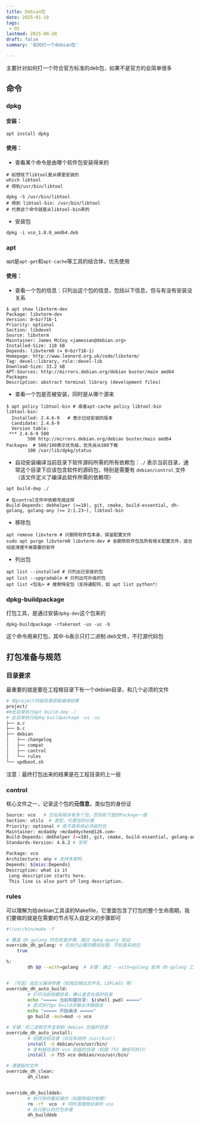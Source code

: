 ```yaml
---
title: Debian包
date: 2025-01-18
tags:
 - OS
lastmod: 2025-08-28
draft: false
summary: '如何打一个debian包'

---
```




主要针对如何打一个符合官方标准的deb包，如果不是官方的会简单很多



## 命令

### dpkg

#### 安装：

```
apt install dpkg
```

#### 使用：

- 查看某个命令是由哪个软件包安装得来的

```shell
# 如想找下libtool是从哪里安装的
which libtool
# 得到/usr/bin/libtool

dpkg -S /usr/bin/libtool
# 得到 libtool-bin: /usr/bin/libtool
# 代表这个命令就是从libtool-bin来的
```

- 安装包

```shell
dpkg -i vco_1.0.0_amd64.deb
```





### apt

apt是`apt-get`和`apt-cache`等工具的结合体，优先使用

#### 使用：

- 查看一个包的信息：只列出这个包的信息，包括以下信息，但与有没有安装没关系

```shell
$ apt show libvterm-dev 
Package: libvterm-dev
Version: 0~bzr718-1
Priority: optional
Section: libdevel
Source: libvterm
Maintainer: James McCoy <jamessan@debian.org>
Installed-Size: 118 kB
Depends: libvterm0 (= 0~bzr718-1)
Homepage: http://www.leonerd.org.uk/code/libvterm/
Tag: devel::library, role::devel-lib
Download-Size: 33.2 kB
APT-Sources: http://mirrors.debian.org/debian buster/main amd64 Packages
Description: abstract terminal library (development files)
```

- 查看一个包是否被安装，同时是从哪个源来

```shell
$ apt policy libtool-bin # 或者apt-cache policy libtool-bin
libtool-bin:
  Installed: 2.4.6-9   # 表示已经安装的版本
  Candidate: 2.4.6-9
  Version table:
 *** 2.4.6-9 500
        500 http://mirrors.debian.org/debian buster/main amd64 Packages  # 500/100表示优先级，优先会从500下载
        100 /var/lib/dpkg/status
```

- 自动安装编译当前目录下软件源码所需的所有依赖包：`./` 表示当前目录，通常这个目录下应该包含软件的源码包，特别是需要有 `debian/control` 文件（该文件定义了编译此软件所需的依赖项）

```shell
apt build-dep ./       

# 在control文件中依赖写成这样
Build-Depends: debhelper (>=10), git, cmake, build-essential, dh-golang, golang-any (>= 2:1.23~), libtool-bin
```

- 移除包

```shell
apt remove libvterm # 只删除软件包本身，保留配置文件
sudo apt purge libvterm0 libvterm-dev # 会删除软件包及所有相关配置文件，适合彻底清理不再需要的软件
```

- 列出包

```shell
apt list --installed # 只列出已安装的包
apt list --upgradable # 只列出可升级的包
apt list <包名> # 搜索特定包（支持通配符，如 apt list python*）
```



### dpkg-buildpackage 

打包工具，是通过安装`dpkg-dev`这个包来的

```
dpkg-buildpackage -rfakeroot -us -uc -b
```

这个命令用来打包，其中-b表示只打二进制.deb文件，不打源代码包





## 打包准备与规范

### 目录要求

最重要的就是要在工程根目录下有一个debian目录，和几个必须的文件

```bash
# 和project同级目录获取编译结果
project/
##此目录执行apt build-dep ./
# 此目录执行dpkg-buildpackage -us -uc
├── a.c
├── b.c
├── debian
│   ├── changelog
│   ├── compat
│   ├── control
│   └── rules
└── updboot.sh

```

注意：最终打包出来的结果是在工程目录的上一层

### control

核心文件之一，记录这个包的**元信息**，类似包的身份证

```bash
Source: vco   # 包名和除非有多个包，否则和下面的Package一致
Section: utils  # 类型，代表包的分类
Priority: optional # 是不是系统必须装的包
Maintainer: mcdaddy <mcdaddychen@126.com>
Build-Depends: debhelper (>=10), git, cmake, build-essential, golang-any (>= 2:1.23~), libtool-bin # 编译依赖
Standards-Version: 4.6.2 # 写死

Package: vco
Architecture: any # 支持多架构
Depends: ${misc:Depends}
Description: what is it
 Long description starts here.
 This line is also part of long description.

```



### rules

可以理解为给debian工具读的Makefile，它里面包含了打包的整个生命周期，我们要做的就是在需要的节点写入自定义的步骤即可

```bash
#!/usr/bin/make -f

# 覆盖 dh_golang 的包检查步骤，跳过 dpkg-query 验证
override_dh_golang: # 仅执行必要的模块处理，不检查系统包
	true

%:
		dh $@ --with=golang  # 关键：通过 --with=golang 启用 dh-golang 工具链


# （可选）自定义编译参数（如指定输出文件名、LDFLAGS 等）
override_dh_auto_build:
		# 打印当前构建目录，确认是否在临时目录
		echo "===== 当前构建目录: $(shell pwd) ====="
		# 显式执行go build并输出详细错误
		echo "===== 开始编译 ====="
		go build -mod=mod -o vco

# 关键：将二进制文件复制到 debian 包临时目录
override_dh_auto_install:
		# 创建目标目录（对应系统的 /usr/bin/）
		install -d debian/vco/usr/bin/
		# 复制根目录的 vco 到临时目录（权限 755 确保可执行）
		install -m 755 vco debian/vco/usr/bin/

# 清理临时文件
override_dh_clean:
		dh_clean


override_dh_builddeb:
		# 执行你的最后操作（如删除临时依赖）
		rm -rf  vco  # 同时清理根目录的 vco
		# 执行默认的打包步骤
		dh_builddeb
```

